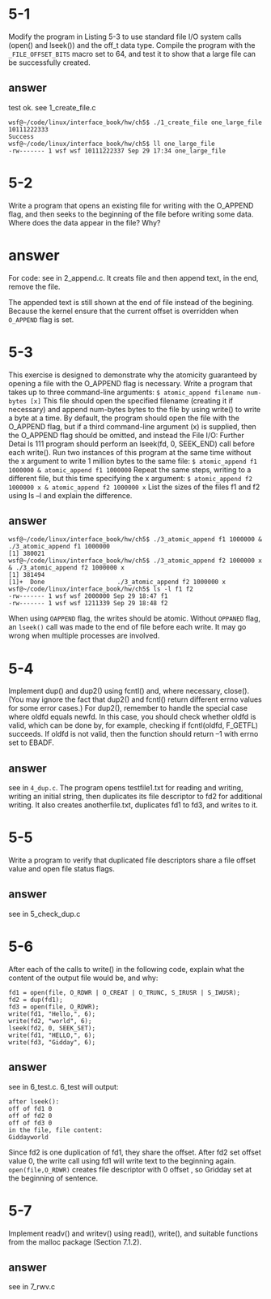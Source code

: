 # 5-1
Modify the program in Listing 5-3 to use standard file I/O system calls (open() and lseek()) and the off_t data type. Compile the program with the `_FILE_OFFSET_BITS` macro set to 64, and test it to show that a large file can be successfully created. 
## answer
test ok. see 1_create_file.c
```
wsf@~/code/linux/interface_book/hw/ch5$ ./1_create_file one_large_file 10111222333
Success
wsf@~/code/linux/interface_book/hw/ch5$ ll one_large_file
-rw------- 1 wsf wsf 10111222337 Sep 29 17:34 one_large_file
```

# 5-2
Write a program that opens an existing file for writing with the O_APPEND flag, and then seeks to the beginning of the file before writing some data. Where does the data appear in the file? Why? 
# answer
For code: see in 2_append.c. It creats file and then append text, in the end, remove the file.

The appended text is still shown at the end of file instead of the begining. Because the kernel ensure that the current offset is overridden when `O_APPEND` flag is set.

# 5-3
This exercise is designed to demonstrate why the atomicity guaranteed by opening a file with the O_APPEND flag is necessary. Write a program that takes up to three command-line arguments: 
`$ atomic_append filename num-bytes [x]`
This file should open the specified filename (creating it if necessary) and append num-bytes bytes to the file by using write() to write a byte at a time. By default, the program should open the file with the O_APPEND flag, but if a third command-line argument (x) is supplied, then the O_APPEND flag should be omitted, and instead the File I/O: Further Detai ls 111 program should perform an lseek(fd, 0, SEEK_END) call before each write(). Run two instances of this program at the same time without the x argument to write 1 million bytes to the same file: 
`$ atomic_append f1 1000000 & atomic_append f1 1000000`
Repeat the same steps, writing to a different file, but this time specifying the x argument:
`$ atomic_append f2 1000000 x & atomic_append f2 1000000 x`
List the sizes of the files f1 and f2 using ls –l and explain the difference.
## answer
```
wsf@~/code/linux/interface_book/hw/ch5$ ./3_atomic_append f1 1000000 & ./3_atomic_append f1 1000000
[1] 380021
wsf@~/code/linux/interface_book/hw/ch5$ ./3_atomic_append f2 1000000 x  & ./3_atomic_append f2 1000000 x
[1] 381494
[1]+  Done                    ./3_atomic_append f2 1000000 x
wsf@~/code/linux/interface_book/hw/ch5$ ls -l f1 f2
-rw------- 1 wsf wsf 2000000 Sep 29 18:47 f1
-rw------- 1 wsf wsf 1211339 Sep 29 18:48 f2
```
When using `OAPPEND` flag, the writes should be atomic. 
Without `OPPANED` flag, an `lseek()` call was made to the end of file before each write. It may go wrong when multiple processes are involved.

# 5-4
Implement dup() and dup2() using fcntl() and, where necessary, close(). (You may ignore the fact that dup2() and fcntl() return different errno values for some error cases.) For dup2(), remember to handle the special case where oldfd equals newfd. In this case, you should check whether oldfd is valid, which can be done by, for example, checking if fcntl(oldfd, F_GETFL) succeeds. If oldfd is not valid, then the function should return –1 with errno set to EBADF. 
## answer
see in `4_dup.c`.
The program opens testfile1.txt for reading and writing, writing an initial string, then duplicates its file descriptor to fd2 for additional writing. It also creates anotherfile.txt, duplicates fd1 to fd3, and writes to it.

# 5-5
Write a program to verify that duplicated file descriptors share a file offset value and open file status flags.
## answer
see in 5_check_dup.c

# 5-6
After each of the calls to write() in the following code, explain what the content of the output file would be, and why:
```
fd1 = open(file, O_RDWR | O_CREAT | O_TRUNC, S_IRUSR | S_IWUSR);
fd2 = dup(fd1);
fd3 = open(file, O_RDWR);
write(fd1, "Hello,", 6);
write(fd2, "world", 6);
lseek(fd2, 0, SEEK_SET);
write(fd1, "HELLO,", 6);
write(fd3, "Gidday", 6);
```
## answer
see in 6_test.c. 6_test will output:
```
after lseek():
off of fd1 0
off of fd2 0
off of fd3 0
in the file, file content:
Giddayworld
```
Since fd2 is one duplication of fd1, they share the offset. After fd2 set offset value 0, the write call using fd1 will write text to the beginning again. `open(file,O_RDWR)` creates file descriptor with 0 offset , so Gridday set at the beginning of sentence.

# 5-7
Implement readv() and writev() using read(), write(), and suitable functions from the malloc package (Section 7.1.2).
## answer
see in 7_rwv.c
